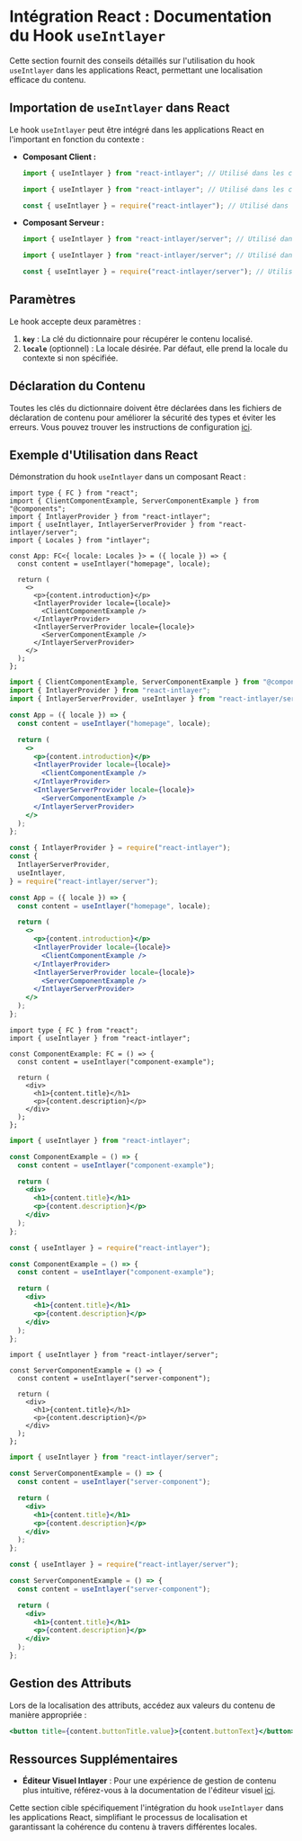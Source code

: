 # Intégration React : Documentation du Hook `useIntlayer`

Cette section fournit des conseils détaillés sur l'utilisation du hook `useIntlayer` dans les applications React, permettant une localisation efficace du contenu.

## Importation de `useIntlayer` dans React

Le hook `useIntlayer` peut être intégré dans les applications React en l'important en fonction du contexte :

- **Composant Client :**

  ```typescript codeFormat="typescript"
  import { useIntlayer } from "react-intlayer"; // Utilisé dans les composants React côté client
  ```

  ```javascript codeFormat="esm"
  import { useIntlayer } from "react-intlayer"; // Utilisé dans les composants React côté client
  ```

  ```javascript codeFormat="commonjs"
  const { useIntlayer } = require("react-intlayer"); // Utilisé dans les composants React côté client
  ```

- **Composant Serveur :**

  ```typescript codeFormat="commonjs"
  import { useIntlayer } from "react-intlayer/server"; // Utilisé dans les composants React côté serveur
  ```

  ```javascript codeFormat="esm"
  import { useIntlayer } from "react-intlayer/server"; // Utilisé dans les composants React côté serveur
  ```

  ```javascript codeFormat="commonjs"
  const { useIntlayer } = require("react-intlayer/server"); // Utilisé dans les composants React côté serveur
  ```

## Paramètres

Le hook accepte deux paramètres :

1. **`key`** : La clé du dictionnaire pour récupérer le contenu localisé.
2. **`locale`** (optionnel) : La locale désirée. Par défaut, elle prend la locale du contexte si non spécifiée.

## Déclaration du Contenu

Toutes les clés du dictionnaire doivent être déclarées dans les fichiers de déclaration de contenu pour améliorer la sécurité des types et éviter les erreurs. Vous pouvez trouver les instructions de configuration [ici](https://github.com/aymericzip/intlayer/blob/main/docs/fr/content_declaration/get_started.md).

## Exemple d'Utilisation dans React

Démonstration du hook `useIntlayer` dans un composant React :

```tsx fileName="src/app.tsx" codeFormat="typescript"
import type { FC } from "react";
import { ClientComponentExample, ServerComponentExample } from "@components";
import { IntlayerProvider } from "react-intlayer";
import { useIntlayer, IntlayerServerProvider } from "react-intlayer/server";
import { Locales } from "intlayer";

const App: FC<{ locale: Locales }> = ({ locale }) => {
  const content = useIntlayer("homepage", locale);

  return (
    <>
      <p>{content.introduction}</p>
      <IntlayerProvider locale={locale}>
        <ClientComponentExample />
      </IntlayerProvider>
      <IntlayerServerProvider locale={locale}>
        <ServerComponentExample />
      </IntlayerServerProvider>
    </>
  );
};
```

```jsx fileName="src/app.mjx" codeFormat="esm"
import { ClientComponentExample, ServerComponentExample } from "@components";
import { IntlayerProvider } from "react-intlayer";
import { IntlayerServerProvider, useIntlayer } from "react-intlayer/server";

const App = ({ locale }) => {
  const content = useIntlayer("homepage", locale);

  return (
    <>
      <p>{content.introduction}</p>
      <IntlayerProvider locale={locale}>
        <ClientComponentExample />
      </IntlayerProvider>
      <IntlayerServerProvider locale={locale}>
        <ServerComponentExample />
      </IntlayerServerProvider>
    </>
  );
};
```

```jsx fileName="src/app.csx" codeFormat="commonjs"
const { IntlayerProvider } = require("react-intlayer");
const {
  IntlayerServerProvider,
  useIntlayer,
} = require("react-intlayer/server");

const App = ({ locale }) => {
  const content = useIntlayer("homepage", locale);

  return (
    <>
      <p>{content.introduction}</p>
      <IntlayerProvider locale={locale}>
        <ClientComponentExample />
      </IntlayerProvider>
      <IntlayerServerProvider locale={locale}>
        <ServerComponentExample />
      </IntlayerServerProvider>
    </>
  );
};
```

```tsx fileName="src/components/ComponentExample.tsx" codeFormat="typescript"
import type { FC } from "react";
import { useIntlayer } from "react-intlayer";

const ComponentExample: FC = () => {
  const content = useIntlayer("component-example");

  return (
    <div>
      <h1>{content.title}</h1>
      <p>{content.description}</p>
    </div>
  );
};
```

```jsx fileName="src/components/ComponentExample.mjx" codeFormat="esm"
import { useIntlayer } from "react-intlayer";

const ComponentExample = () => {
  const content = useIntlayer("component-example");

  return (
    <div>
      <h1>{content.title}</h1>
      <p>{content.description}</p>
    </div>
  );
};
```

```jsx fileName="src/components/ComponentExample.csx" codeFormat="commonjs"
const { useIntlayer } = require("react-intlayer");

const ComponentExample = () => {
  const content = useIntlayer("component-example");

  return (
    <div>
      <h1>{content.title}</h1>
      <p>{content.description}</p>
    </div>
  );
};
```

```tsx fileName="src/components/ServerComponentExample.tsx" codeFormat="typescript"
import { useIntlayer } from "react-intlayer/server";

const ServerComponentExample = () => {
  const content = useIntlayer("server-component");

  return (
    <div>
      <h1>{content.title}</h1>
      <p>{content.description}</p>
    </div>
  );
};
```

```jsx fileName="src/components/ServerComponentExample.mjx" codeFormat="esm"
import { useIntlayer } from "react-intlayer/server";

const ServerComponentExample = () => {
  const content = useIntlayer("server-component");

  return (
    <div>
      <h1>{content.title}</h1>
      <p>{content.description}</p>
    </div>
  );
};
```

```jsx fileName="src/components/ServerComponentExample.csx" codeFormat="commonjs"
const { useIntlayer } = require("react-intlayer/server");

const ServerComponentExample = () => {
  const content = useIntlayer("server-component");

  return (
    <div>
      <h1>{content.title}</h1>
      <p>{content.description}</p>
    </div>
  );
};
```

## Gestion des Attributs

Lors de la localisation des attributs, accédez aux valeurs du contenu de manière appropriée :

```jsx
<button title={content.buttonTitle.value}>{content.buttonText}</button>
```

## Ressources Supplémentaires

- **Éditeur Visuel Intlayer** : Pour une expérience de gestion de contenu plus intuitive, référez-vous à la documentation de l'éditeur visuel [ici](https://github.com/aymericzip/intlayer/blob/main/docs/fr/intlayer_editor.md).

Cette section cible spécifiquement l'intégration du hook `useIntlayer` dans les applications React, simplifiant le processus de localisation et garantissant la cohérence du contenu à travers différentes locales.
